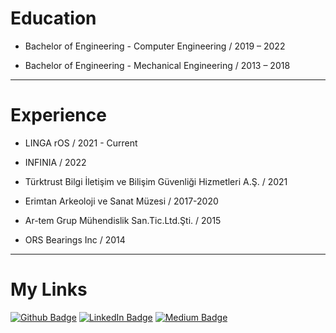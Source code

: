# Education

+  Bachelor of Engineering - Computer Engineering / 2019 – 2022

+  Bachelor of Engineering - Mechanical Engineering / 2013 – 2018


-------------


# Experience


+  LINGA rOS / 2021 - Current

+  INFINIA / 2022

+  Türktrust Bilgi İletişim ve Bilişim Güvenliği Hizmetleri A.Ş. / 2021

+  Erimtan Arkeoloji ve Sanat Müzesi / 2017-2020
  
+  Ar-tem Grup Mühendislik San.Tic.Ltd.Şti.  / 2015
  
+  ORS Bearings Inc / 2014
  
  
-------------


# My Links

[![Github Badge](https://img.shields.io/badge/-Github-000?style=quare&labelColor=000&logo=Github&logoColor=white&link=link)](https://github.com/utkuy-ceng) 
[![LinkedIn Badge](https://img.shields.io/badge/-LinkedIn-0e76a8?style=flat-quare&labelColor=0e76a8&logo=LinkedIn&logoColor=white&link=link)](https://www.linkedin.com/in/utkuyilmaz-ceng/)
[![Medium Badge](https://img.shields.io/badge/Medium-00ab6c?logo=medium&logoColor=white)](https://medium.com/@utkuy.ceng)
